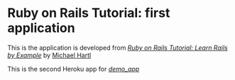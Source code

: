 # Ruby on Rails Tutorial: first application

This is the application is developed from [*Ruby on Rails Tutorial: Learn Rails by Example*](http://railstutorial.org/) by [Michael Hartl](http://michaelhartl.com/)

This is the second Heroku app for [*demo_app*](http://sharp-window-7977.heroku.com/)

